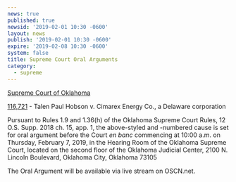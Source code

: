 ```yaml
---
news: true
published: true
newsid: '2019-02-01 10:30 -0600'
layout: news
publish: '2019-02-01 10:30 -0600'
expire: '2019-02-08 10:30 -0600'
system: false
title: Supreme Court Oral Arguments
category:
  - supreme
---
```

<u>Supreme Court of Oklahoma</u>

[116,721](http://www.oscn.net/dockets/GetCaseInformation.aspx?db=appellate&number=116721) - Talen Paul Hobson v. Cimarex Energy Co., a Delaware corporation

Pursuant to Rules 1.9 and 1.36(h) of the Oklahoma Supreme Court Rules, 12 O.S. Supp. 2018 ch. 15, app. 1, the above-styled and -numbered cause is set for oral argument before the Court <em>en banc</em> commencing at 10:00 a.m. on Thursday, February 7, 2019, in the Hearing Room of the Oklahoma Supreme Court, located on the second floor of the Oklahoma Judicial Center, 2100 N. Lincoln Boulevard, Oklahoma City, Oklahoma 73105

The Oral Argument will be available via live stream on OSCN.net.